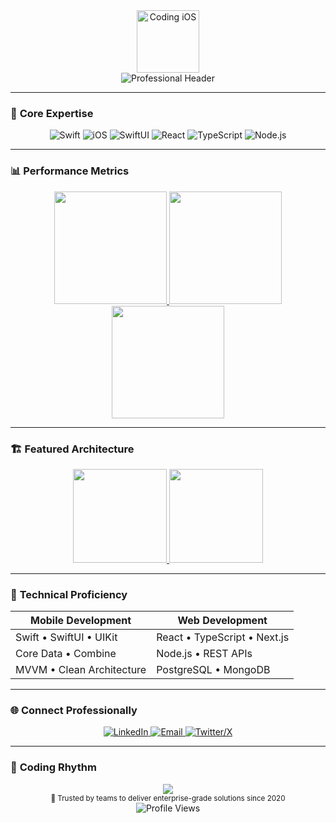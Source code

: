 <!-- Animated Gradient Header -->
<div align="center">
  <a href="https://github.com/YadurajManu">
    <img src="https://media.giphy.com/media/jdPMeyv9rn0hZHh8n9/giphy.gif" width="100" alt="Coding iOS">
  </a>
  <br>
  <img src="https://readme-typing-svg.herokuapp.com?font=Fira+Code&size=28&duration=3000&pause=1000&color=00FF7F&center=true&vCenter=true&width=600&lines=Hi+👋,+I'm+Yaduraj+Manu;Senior+iOS+%26+Full-Stack+Developer;Swift+%7C+React+%7C+TypeScript+Expert;Building+Scalable+Solutions" alt="Professional Header">
</div>

---

### 🔧 **Core Expertise**
<!-- Minimalist Tech Stack Grid -->
<p align="center">
  <img src="https://img.shields.io/badge/Swift-F05138?style=flat-square&logo=swift&logoColor=white" alt="Swift">
  <img src="https://img.shields.io/badge/iOS-000000?style=flat-square&logo=apple&logoColor=white" alt="iOS">
  <img src="https://img.shields.io/badge/SwiftUI-4BC0F5?style=flat-square&logo=swift&logoColor=white" alt="SwiftUI">
  <img src="https://img.shields.io/badge/React-61DAFB?style=flat-square&logo=react&logoColor=black" alt="React">
  <img src="https://img.shields.io/badge/TypeScript-3178C6?style=flat-square&logo=typescript&logoColor=white" alt="TypeScript">
  <img src="https://img.shields.io/badge/Node.js-339933?style=flat-square&logo=node.js&logoColor=white" alt="Node.js">
</p>

---

### 📊 **Performance Metrics**
<!-- GitHub Stats with Professional Theme -->
<div align="center">
  <a href="https://github.com/YadurajManu">
    <img height="180em" src="https://github-readme-stats.vercel.app/api?username=YadurajManu&show_icons=true&theme=dark&hide_border=true&include_all_commits=true&count_private=true&rank_icon=github">
    <img height="180em" src="https://github-readme-streak-stats.herokuapp.com/?user=YadurajManu&theme=highcontrast&hide_border=true">
    <img height="180em" src="https://github-readme-stats.vercel.app/api/top-langs/?username=YadurajManu&layout=compact&theme=vision-friendly-dark&hide_border=true&exclude_repo=android-project">
  </a>
</div>

---

### 🏗️ **Featured Architecture**
<!-- Pinned Repositories with Custom Style -->
<div align="center">
  <a href="https://github.com/YadurajManu/[REPO_1]">
    <img height="150em" src="https://github-readme-stats.vercel.app/api/pin/?username=YadurajManu&repo=[REPO_1]&theme=algolia&show_owner=true">
  </a>
  <a href="https://github.com/YadurajManu/[REPO_2]">
    <img height="150em" src="https://github-readme-stats.vercel.app/api/pin/?username=YadurajManu&repo=[REPO_2]&theme=algolia&show_owner=true">
  </a>
</div>

---

### 🎯 **Technical Proficiency**
<!-- Skill Matrix with Icons -->
<div align="center">
  
| **Mobile Development**      | **Web Development**         |
|-----------------------------|-----------------------------|
| Swift • SwiftUI • UIKit      | React • TypeScript • Next.js |
| Core Data • Combine          | Node.js • REST APIs         |
| MVVM • Clean Architecture    | PostgreSQL • MongoDB        |

</div>

---

### 🌐 **Connect Professionally**
<!-- Clean Social Links -->
<p align="center">
  <a href="[YOUR_LINKEDIN_URL]">
    <img src="https://img.shields.io/badge/LinkedIn-0A66C2?style=for-the-badge&logo=linkedin&logoColor=white" alt="LinkedIn">
  </a>
  <a href="mailto:[YOUR_EMAIL]">
    <img src="https://img.shields.io/badge/Email-EA4335?style=for-the-badge&logo=gmail&logoColor=white" alt="Email">
  </a>
  <a href="[YOUR_TWITTER_URL]">
    <img src="https://img.shields.io/badge/X-000000?style=for-the-badge&logo=x&logoColor=white" alt="Twitter/X">
  </a>
</p>

---

### 📅 **Coding Rhythm**
<!-- Daily Development Stats -->
<div align="center">
  <img src="https://github-readme-activity-graph.vercel.app/graph?username=YadurajManu&theme=react-dark&hide_border=true&area=true&custom_title=Weekly+Code+Flow">
</div>

<!-- Professional Footer -->
<div align="center">
  <sub>🔐 Trusted by teams to deliver enterprise-grade solutions since 2020</sub>
  <br>
  <img src="https://komarev.com/ghpvc/?username=YadurajManu&color=006400&style=flat-square" alt="Profile Views">
</div>
